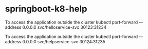 # springboot-k8-help

To access the application outside the cluster
kubectl port-forward --address 0.0.0.0 svc/helloservice-svc 30123:31234

To access the application outside the cluster
kubectl port-forward --address 0.0.0.0 svc/helpservice-svc 30124:31235